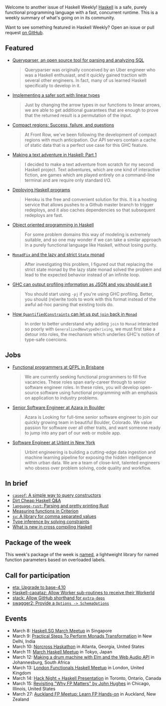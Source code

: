 <!-- 2018-03-08 -->

Welcome to another issue of Haskell Weekly!
[Haskell](https://haskell-lang.org) is a safe, purely functional programming language with a fast, concurrent runtime.
This is a weekly summary of what's going on in its community.

Want to see something featured in Haskell Weekly?
Open an issue or pull request [on GitHub](https://github.com/haskellweekly/haskellweekly.github.io).

## Featured

-   [Queryparser, an open source tool for parsing and analyzing SQL](https://eng.uber.com/queryparser/)

    > Queryparser was originally conceived by an Uber engineer who was a Haskell enthusiast, and it quickly gained traction with several other engineers. In fact, many of us learned Haskell specifically to develop in it.

-   [Implementing a safer sort with linear types](https://www.tweag.io/posts/2018-03-08-linear-sort.html)

    > Just by changing the arrow types in our functions to linear arrows, we are able to get additional guarantees that are enough to prove that the returned result is a permutation of the input.

-   [Compact regions: Success, failure, and questions](http://tech.frontrowed.com/2018/03/06/compact-regions-success-failure-questions/)

    > At Front Row, we've been following the development of compact regions with much anticipation. Our API servers contain a cache of static data that is a perfect use case for this GHC feature.

-   [Making a text adventure in Haskell: Part 1](https://whatthefunctional.wordpress.com/2018/03/07/making-a-text-adventure-in-haskell-part-1/)

    > I decided to make a text adventure from scratch for my second Haskell project. Text adventures, which are one kind of interactive fiction, are games which are played entirely on a command-line terminal and are require only standard I/O.

-   [Deploying Haskell programs](http://fosskers.ca/blog/deploying-haskell-en.html)

    > Heroku is the free and convenient solution for this. It is a hosting service that allows pushes to a Github master branch to trigger redeploys, and it also caches dependencies so that subsequent redeploys are fast.

-   [Object oriented programming in Haskell](https://www.well-typed.com/blog/2018/03/oop-in-haskell/)

    > For some problem domains this way of modeling is extremely suitable, and so one may wonder if we can take a similar approach in a purely functional language like Haskell, without losing purity.

-   [`MonadFix` and the lazy and strict `State` monad](https://purelyfunctional.org/posts/2018-03-04-monadfix-lazy-strict-state.html)

    > After investigating this problem, I figured out that replacing the strict state monad by the lazy state monad solved the problem and lead to the expected behavior instead of an infinite loop.

-   [GHC can output profiling information as JSON and you should use it](http://fuuzetsu.co.uk/blog/posts/2018-03-02-GHC-can-output-profiles-in-JSON-format.html)

    > You should start using `-pj` if you're using GHC profiling. Better, you should (re)write tools to work with this format instead of the awful ad-hoc parsing that existing tools do.

-   [How `QuantifiedConstraints` can let us put `join` back in `Monad`](https://ryanglscott.github.io/2018/03/04/how-quantifiedconstraints-can-let-us-put-join-back-in-monad/)

    > In order to better understand why adding `join` to `Monad` interacted so poorly with `GeneralizedNewtypeDeriving`, we must first take a detour into roles, the mechanism which underlies GHC's notion of type-safe coercions.

## Jobs

-   [Functional programmers at QFPL in Brisbane](https://jobs.csiro.au/job/Brisbane%2C-QLD-EOI-Functional-Programming-Software-Engineers/463348700/)

    > We are currently seeking functional programmers to fill five vacancies. These roles span early-career through to senior software engineer roles. In these roles, you will develop open-source software using functional programming with an emphasis on application to industry problems.

-   [Senior Software Engineer at Azara in Boulder](https://www.azara.io/jobs/)

    > Azara is Looking for full-time senior software engineer to join our quickly growing team in beautiful Boulder, Colorado. We value passion for software over all other traits, and want someone ready to jump into any part of our web or mobile app.

-   [Software Engineer at Urbint in New York](https://urbint.workable.com/j/34A767A49F)

    > Urbint engineering is building a cutting-edge data ingestion and machine learning pipeline for exposing the hidden intelligence within urban data. We are a team of close-knit, talented engineers who obsess over problem solving, code quality and workflow.

## In brief

-   [`caseof`: A simple way to query constructors](https://np.reddit.com/r/haskell/comments/82oia8/caseof_a_simple_way_to_query_constructors/)
-   [Dirt Cheap Haskell Q&A](https://dirtcheaphaskell.io/#library)
-   [`language-rust`: Parsing and pretty printing Rust](https://np.reddit.com/r/haskell/comments/81vrbk/ann_languagerust/)
-   [Measuring functions in Criterion](https://patrickdoc.github.io/criterion.html)
-   [`sv`: A library for comma separated values](https://np.reddit.com/r/haskell/comments/82lxn6/ann_sv_csv_library/)
-   [Type inference by solving constraints](http://www.calebh.io/Type-Inference-by-Solving-Constraints/)
-   [What is new in cross compiling Haskell](https://medium.com/@zw3rk/what-is-new-in-cross-compiling-haskell-42ba93555c69)

## Package of the week

This week's package of the week is [named](https://hackage.haskell.org/package/named-0.1.0.0),
a lightweight library for named function parameters based on overloaded labels.

## Call for participation

-   [eta: Upgrade to base-4.10](https://github.com/typelead/eta/issues/688)
-   [Haskell-capataz: Allow Worker sub-routines to receive their WorkerId](https://github.com/roman/Haskell-capataz/issues/17)
-   [stack: Allow GitHub shorthand for `extra-deps`](https://github.com/commercialhaskell/stack/issues/3873)
-   [swagger2: Provide a `Options -> SchemaOptions`](https://github.com/GetShopTV/swagger2/issues/139)

## Events

-   March 8: [Haskell.SG March Meetup](https://www.meetup.com/HASKELL-SG/events/246341985/) in Singapore
-   March 9: [Practical Steps To Perform Monads Transformation](https://www.meetup.com/Reactive-Application-Programmers-in-Delhi-NCR/events/248292715/) in New Delhi, India
-   March 10: [Norcross Haskathon](https://www.meetup.com/Atlanta-Functional-Programming-Meetup/events/248518116/) in Atlanta, Georgia, United States
-   March 11: [March Haskell Meetup](https://www.meetup.com/Tokyo-Haskell-Meetup/events/247799091/) in Tokyo, Japan
-   March 12: [Making a drum machine with Elm and the Web Audio API](https://www.meetup.com/lambda-luminaries/events/247865795/) in Johannesburg, South Africa
-   March 13: [London Functionals Haskell Meetup](https://haskellmeetuplondonfunctionals.splashthat.com) in London, United Kingdom
-   March 14: [Hack Night + Haskell Presentation](https://www.meetup.com/FunctionalTO-meetup/events/247738875/) in Toronto, Ontario, Canada
-   March 15: [Revisiting "Why FP Matters" by John Hughes](https://www.meetup.com/Chicago-Functional-Programming-Meetup/events/248023277/) in Chicago, Illinois, United States
-   March 27: [Auckland FP Meetup: Learn FP Hands-on](https://www.meetup.com/Functional-Programming-Auckland/events/248322238/) in Auckland, New Zealand
